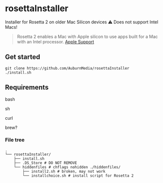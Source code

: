 # rosettaInstaller
Installer for Rosetta 2 on older Mac Silicon devices ⚠️ Does not support Intel Macs!

> Rosetta 2 enables a Mac with Apple silicon to use apps built for a Mac with an Intel processor.
[Apple Support](https://support.apple.com/en-au/HT211861)

## Get started
```
git clone https://github.com/AuburnMedia/rosettaInstaller
./install.sh
```

## Requirements
bash

sh

curl

brew?

### File tree

```
.
└── rosettaInstaller/
    ├── install.sh
    ├── .DS_Store # DO NOT REMOVE
    └── hiddenfiles # chflags nohidden ./hiddenfiles/
        ├── install2.sh # broken, may not work
        └── installchoice.sh # install script for Rosetta 2
```
